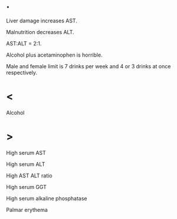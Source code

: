 # .

Liver damage increases AST.

Malnutrition decreases ALT.

AST:ALT = 2:1.

Alcohol plus acetaminophen is horrible.

Male and female limit is 7 drinks per week and 4 or 3 drinks at once respectively.

# <

Alcohol

# >

High serum AST

High serum ALT

High AST ALT ratio

High serum GGT

High serum alkaline phosphatase

Palmar erythema
